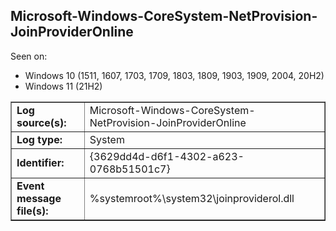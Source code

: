 ## Microsoft-Windows-CoreSystem-NetProvision-JoinProviderOnline

Seen on:
* Windows 10 (1511, 1607, 1703, 1709, 1803, 1809, 1903, 1909, 2004, 20H2)
* Windows 11 (21H2)

<table border="1" class="docutils">
  <tbody>
    <tr>
      <td><b>Log source(s):</b></td>
      <td>Microsoft-Windows-CoreSystem-NetProvision-JoinProviderOnline</td>
    </tr>
    <tr>
      <td><b>Log type:</b></td>
      <td>System</td>
    </tr>
    <tr>
      <td><b>Identifier:</b></td>
      <td>{3629dd4d-d6f1-4302-a623-0768b51501c7}</td>
    </tr>
    <tr>
      <td><b>Event message file(s):</b></td>
      <td>%systemroot%\system32\joinproviderol.dll</td>
    </tr>
  </tbody>
</table>

&nbsp;

